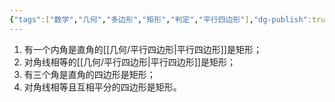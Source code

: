 ```yaml
---
{"tags":["数学","几何","多边形","矩形","判定","平行四边形"],"dg-publish":true,"permalink":"///","dgPassFrontmatter":true}
---
```


1. 有一个内角是直角的[[几何/平行四边形\|平行四边形]]是矩形；
2. 对角线相等的[[几何/平行四边形\|平行四边形]]是矩形；
3. 有三个角是直角的四边形是矩形；
4. 对角线相等且互相平分的四边形是矩形。